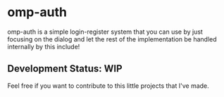 # omp-auth
omp-auth is a simple login-register system that you can use by just focusing on the dialog and let the rest of the implementation be handled internally by this include!

## Development Status: WIP
Feel free if you want to contribute to this little projects that I've made.
